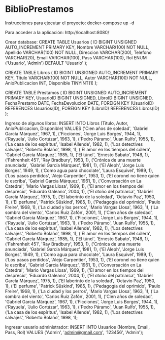 # BiblioPrestamos

Instrucciones para ejecutar el proyecto:
docker-compose up -d

Para acceder a la aplicación:
http://localhost:8080/

Crear database:
CREATE TABLE Usuarios (
ID BIGINT UNSIGNED AUTO_INCREMENT PRIMARY KEY,
Nombre VARCHAR(100) NOT NULL,
Apellido VARCHAR(100) NOT NULL,
Direccion VARCHAR(200),
Telefono VARCHAR(20),
Email VARCHAR(100),
Pass VARCHAR(100),
Rol ENUM ('Usuario', 'Admin') DEFAULT 'Usuario'
);

CREATE TABLE Libros (
ID BIGINT UNSIGNED AUTO_INCREMENT PRIMARY KEY,
Titulo VARCHAR(100) NOT NULL,
Autor VARCHAR(100) NOT NULL,
AnioPublicacion INT,
Disponible TINYINT(1)
);

CREATE TABLE Prestamos (
ID BIGINT UNSIGNED AUTO_INCREMENT PRIMARY KEY,
UsuarioID BIGINT UNSIGNED,
LibroID BIGINT UNSIGNED,
FechaPrestamo DATE,
FechaDevolucion DATE,
FOREIGN KEY (UsuarioID) REFERENCES Usuarios(ID),
FOREIGN KEY (LibroID) REFERENCES Libros(ID)
);

Ingreso de algunos libros:
INSERT INTO Libros (Titulo, Autor, AnioPublicacion, Disponible) VALUES
('Cien años de soledad', 'Gabriel García Márquez', 1967, 1),
('Ficciones', 'Jorge Luis Borges', 1944, 1),
('Rayuela', 'Julio Cortázar', 1963, 1),
('Pedro Páramo', 'Juan Rulfo', 1955, 1),
('La casa de los espíritus', 'Isabel Allende', 1982, 1),
('Los detectives salvajes', 'Roberto Bolaño', 1998, 1),
('El amor en los tiempos del cólera', 'Gabriel García Márquez', 1985, 1),
('El túnel', 'Ernesto Sabato', 1948, 1),
('Fahrenheit 451', 'Ray Bradbury', 1953, 1),
('Crónica de una muerte anunciada', 'Gabriel García Márquez', 1981, 1),
('El Aleph', 'Jorge Luis Borges', 1949, 1),
('Como agua para chocolate', 'Laura Esquivel', 1989, 1),
('Los pasos perdidos', 'Alejo Carpentier', 1953, 1),
('El coronel no tiene quien le escriba', 'Gabriel García Márquez', 1961, 1),
('Conversación en La Catedral', 'Mario Vargas Llosa', 1969, 1),
('El amor en los tiempos del desprecio', 'Eduardo Galeano', 2004, 1),
('El otoño del patriarca', 'Gabriel García Márquez', 1975, 1),
('El laberinto de la soledad', 'Octavio Paz', 1950, 1),
('El perfume', 'Patrick Süskind', 1985, 1),
('Pedagogía del oprimido', 'Paulo Freire', 1968, 1),
('La ciudad y los perros', 'Mario Vargas Llosa', 1963, 1),
('La sombra del viento', 'Carlos Ruiz Zafón', 2001, 1),
('Cien años de soledad', 'Gabriel García Márquez', 1967, 1),
('Ficciones', 'Jorge Luis Borges', 1944, 1),
('Rayuela', 'Julio Cortázar', 1963, 1),
('Pedro Páramo', 'Juan Rulfo', 1955, 1),
('La casa de los espíritus', 'Isabel Allende', 1982, 1),
('Los detectives salvajes', 'Roberto Bolaño', 1998, 1),
('El amor en los tiempos del cólera', 'Gabriel García Márquez', 1985, 1),
('El túnel', 'Ernesto Sabato', 1948, 1),
('Fahrenheit 451', 'Ray Bradbury', 1953, 1),
('Crónica de una muerte anunciada', 'Gabriel García Márquez', 1981, 1),
('El Aleph', 'Jorge Luis Borges', 1949, 1),
('Como agua para chocolate', 'Laura Esquivel', 1989, 1),
('Los pasos perdidos', 'Alejo Carpentier', 1953, 1),
('El coronel no tiene quien le escriba', 'Gabriel García Márquez', 1961, 1),
('Conversación en La Catedral', 'Mario Vargas Llosa', 1969, 1),
('El amor en los tiempos del desprecio', 'Eduardo Galeano', 2004, 1),
('El otoño del patriarca', 'Gabriel García Márquez', 1975, 1),
('El laberinto de la soledad', 'Octavio Paz', 1950, 1),
('El perfume', 'Patrick Süskind', 1985, 1),
('Pedagogía del oprimido', 'Paulo Freire', 1968, 1),
('La ciudad y los perros', 'Mario Vargas Llosa', 1963, 1),
('La sombra del viento', 'Carlos Ruiz Zafón', 2001, 1),
('Cien años de soledad', 'Gabriel García Márquez', 1967, 1),
('Ficciones', 'Jorge Luis Borges', 1944, 1),
('Rayuela', 'Julio Cortázar', 1963, 1),
('Pedro Páramo', 'Juan Rulfo', 1955, 1),
('La casa de los espíritus', 'Isabel Allende', 1982, 1),
('Los detectives salvajes', 'Roberto Bolaño', 1998, 1);

Ingresar usuario administrador:
INSERT INTO Usuarios (Nombre, Email, Pass, Rol) VALUES
('Admin', 'admin@gmail.com', '123456', 'Admin');
